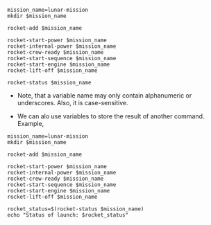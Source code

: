```
mission_name=lunar-mission
mkdir $mission_name

rocket-add $mission_name

rocket-start-power $mission_name
rocket-internal-power $mission_name
rocket-crew-ready $mission_name
rocket-start-sequence $mission_name
rocket-start-engine $mission_name
rocket-lift-off $mission_name

rocket-status $mission_name
```

* Note, that a variable name may only contain alphanumeric or underscores. Also, it is case-sensitive. 

* We can alo use variables to store the result of another command. Example, 

```
mission_name=lunar-mission
mkdir $mission_name

rocket-add $mission_name

rocket-start-power $mission_name
rocket-internal-power $mission_name
rocket-crew-ready $mission_name
rocket-start-sequence $mission_name
rocket-start-engine $mission_name
rocket-lift-off $mission_name

rocket_status=$(rocket-status $mission_name)
echo "Status of launch: $rocket_status"
```
